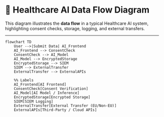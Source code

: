 # 📌 Healthcare AI Data Flow Diagram

This diagram illustrates the **data flow** in a typical Healthcare AI system, highlighting consent checks, storage, logging, and external transfers.

---

```mermaid
flowchart TD
    User -->|Submit Data| AI_Frontend
    AI_Frontend --> ConsentCheck
    ConsentCheck --> AI_Model
    AI_Model --> EncryptedStorage
    EncryptedStorage --> SIEM
    SIEM --> ExternalTransfer
    ExternalTransfer --> ExternalAPIs

    %% Labels
    AI_Frontend[AI Frontend]
    ConsentCheck[Consent Verification]
    AI_Model[AI Model / Inference]
    EncryptedStorage[Encrypted Storage]
    SIEM[SIEM Logging]
    ExternalTransfer[External Transfer (EU/Non-EU)]
    ExternalAPIs[Third-Party / Cloud APIs]
